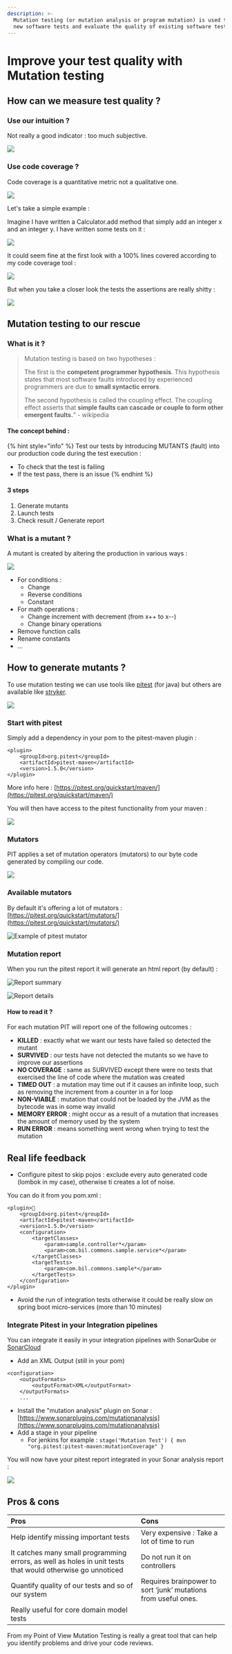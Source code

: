 ```yaml
---
description: >-
  Mutation testing (or mutation analysis or program mutation) is used to design
  new software tests and evaluate the quality of existing software tests.
---
```


# Improve your test quality with Mutation testing

## How can we measure test quality ?

### Use our intuition ?

Not really a good indicator : too much subjective.

![](../../.gitbook/assets/image%20%286%29.png)

### Use code coverage ?

Code coverage is a quantitative metric not a qualitative one. 

![](../../.gitbook/assets/image%20%2866%29.png)

Let's take a simple example :

Imagine I have written a Calculator.add method that simply add an integer x and an integer y. I have written some tests on it :

![](../../.gitbook/assets/image%20%2820%29.png)

It could seem fine at the first look with a 100% lines covered according to my code coverage tool :

![](../../.gitbook/assets/image%20%2843%29.png)

But when you take a closer look the tests the assertions are really shitty :

![](../../.gitbook/assets/image%20%28103%29.png)

## Mutation testing to our rescue

### What is it ?

> Mutation testing is based on two hypotheses : 
>
> The first is the **competent programmer hypothesis**. This hypothesis states that most software faults introduced by experienced programmers are due to **small syntactic errors**. 
>
> The second hypothesis is called the coupling effect. The coupling effect asserts that **simple faults can cascade or couple to form other emergent faults.**” - wikipedia

#### The concept behind :

{% hint style="info" %}
Test our tests by introducing MUTANTS \(fault\) into our production code during the test execution :

* To check that the test is failing
* If the test pass, there is an issue
{% endhint %}

#### 3 steps

1. Generate mutants
2. Launch tests
3. Check result / Generate report

### What is a mutant ?

A mutant is created by altering the production in various ways :

![](../../.gitbook/assets/image%20%2872%29.png)

* For conditions :
  * Change
  * Reverse conditions
  * Constant
* For math operations :
  * Change increment with decrement \(from x++ to x--\)
  * Change binary operations
* Remove function calls
* Rename constants
* ...

## How to generate mutants ?

To use mutation testing we can use tools like [pitest](https://pitest.org/) \(for java\) but others are available like [stryker](https://stryker-mutator.io/).

![](../../.gitbook/assets/image%20%283%29.png)

### Start with pitest

Simply add a dependency in your pom to the pitest-maven plugin :

```markup
<plugin> 
	<groupId>org.pitest</groupId>
	<artifactId>pitest-maven</artifactId>
	<version>1.5.0</version>
</plugin>
```

More info here : [https://pitest.org/quickstart/maven/](https://pitest.org/quickstart/maven/)

You will then have access to the pitest functionality from your maven :

![](../../.gitbook/assets/image%20%2829%29.png)

### Mutators

PIT applies a set of mutation operators \(mutators\) to our byte code generated by compiling our code.

![](../../.gitbook/assets/image%20%2840%29.png)

### Available mutators

By default it's offering a lot of mutators : [https://pitest.org/quickstart/mutators/](https://pitest.org/quickstart/mutators/)

![Example of pitest mutator](../../.gitbook/assets/image%20%2851%29.png)

### Mutation report

When you run the pitest report it will generate an html report \(by default\) :

![Report summary](../../.gitbook/assets/image%20%28114%29.png)

![Report details](../../.gitbook/assets/image%20%2897%29.png)

#### How to read it ?

For each mutation PIT will report one of the following outcomes :

* **KILLED** : exactly what we want our tests have failed so detected the mutant
* **SURVIVED** : our tests have not detected the mutants so we have to improve our assertions
* **NO COVERAGE** : same as SURVIVED except there were no tests that exercised the line of code where the mutation was created 
* **TIMED OUT** : a mutation may time out if it causes an infinite loop, such as removing the increment from a counter in a for loop
* **NON-VIABLE** : mutation that could not be loaded by the JVM as the bytecode was in some way invalid
* **MEMORY ERROR** : might occur as a result of a mutation that increases the amount of memory used by the system
* **RUN ERROR** : means something went wrong when trying to test the mutation

## Real life feedback

* Configure pitest to skip pojos : exclude every auto generated code \(lombok in my case\), otherwise ti creates a lot of noise.

You can do it from you pom.xml :

```markup
<plugin>    
    <groupId>org.pitest</groupId>
    <artifactId>pitest-maven</artifactId>
    <version>1.5.0</version>
    <configuration>
        <targetClasses>
            <param>sample.controller*</param>
            <param>com.bil.commons.sample.service*</param>
        </targetClasses>
        <targetTests>
            <param>com.bil.commons.sample*</param>
        </targetTests>
    </configuration>
</plugin>
```

* Avoid the run of integration tests otherwise it could be really slow on spring boot micro-services \(more than 10 minutes\)

### Integrate Pitest in your Integration pipelines

You can integrate it easily in your integration pipelines with SonarQube or [SonarCloud](https://sonarcloud.io/)

* Add an XML Output \(still in your pom\)

```markup
<configuration>
    <outputFormats>
        <outputFormat>XML</outputFormat>
    </outputFormats>
    ...
```

* Install the "mutation analysis" plugin on Sonar : [https://www.sonarplugins.com/mutationanalysis](https://www.sonarplugins.com/mutationanalysis)
* Add a stage in your pipeline 
  * For jenkins for example : `stage('Mutation Test') { mvn "org.pitest:pitest-maven:mutationCoverage" }`

You will now have your pitest report integrated in your Sonar analysis report : 

![](../../.gitbook/assets/image%20%2861%29.png)

## Pros & cons

| Pros | Cons |
| :--- | :--- |
| Help identify missing important tests | Very expensive : Take a lot of time to run |
| It catches many small programming errors, as well as holes in unit tests that would otherwise go unnoticed | Do not run it on controllers |
| Quantify quality of our tests and so of our system | Requires brainpower to sort ‘junk’ mutations from useful ones. |
| Really useful for core domain model tests |  |

From my Point of View Mutation Testing is really a great tool that can help you identify problems and drive your code reviews.

